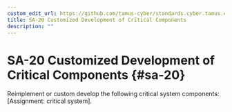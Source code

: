 ```yaml
---
custom_edit_url: https://github.com/tamus-cyber/standards.cyber.tamus.edu/tree/main/content/tamus.edu/TAMUS_profile.xml
title: SA-20 Customized Development of Critical Components
description: ""
---
```


# SA-20 Customized Development of Critical Components {#sa-20}

Reimplement or custom develop the following critical system components: [Assignment: critical system].

